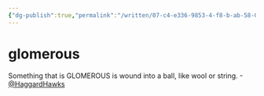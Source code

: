 ```yaml
---
{"dg-publish":true,"permalink":"/written/07-c4-e336-9853-4-f8-b-ab-58-05-f8-d3-b7-f9-ce/","dgHomeLink":true,"dgPassFrontmatter":false}
---
```


# glomerous


Something that is GLOMEROUS is wound into a ball, like wool or string.
-[@HaggardHawks](https://twitter.com/HaggardHawks/status/1516483793934336006)